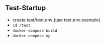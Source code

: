 ## Test-Startup

- create test/test.env (use test.env.example)
- `cd /test`
- `docker-compose build`
- `docker-compose up`
